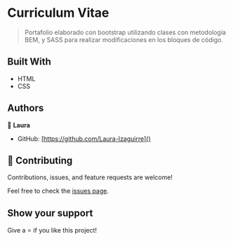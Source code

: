 # Curriculum Vitae
> Portafolio elaborado con bootstrap utilizando clases con metodología BEM, y SASS para realizar modificaciones en los bloques de código.

## Built With

- HTML
- CSS


## Authors

👤 **Laura**

- GitHub: [https://github.com/Laura-Izaguirre]()

## 🤝 Contributing

Contributions, issues, and feature requests are welcome!

Feel free to check the [issues page](../../issues/).

## Show your support

Give a ⭐️ if you like this project!
